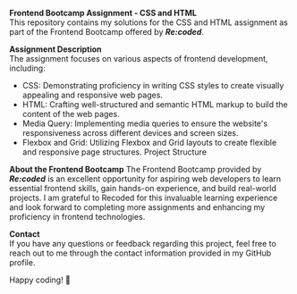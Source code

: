 __**Frontend Bootcamp Assignment - CSS and HTML**__  
This repository contains my solutions for the CSS and HTML assignment as part of the Frontend Bootcamp offered by *__Re:coded__*.  

__Assignment Description__  
The assignment focuses on various aspects of frontend development, including:

- CSS: Demonstrating proficiency in writing CSS styles to create visually appealing and responsive web pages.
- HTML: Crafting well-structured and semantic HTML markup to build the content of the web pages.
- Media Query: Implementing media queries to ensure the website's responsiveness across different devices and screen sizes.
- Flexbox and Grid: Utilizing Flexbox and Grid layouts to create flexible and responsive page structures.
Project Structure  

__About the Frontend Bootcamp__
The Frontend Bootcamp provided by *__Re:coded__* is an excellent opportunity for aspiring web developers to learn essential frontend skills, gain hands-on experience, and build real-world projects. I am grateful to Recoded for this invaluable learning experience and look forward to completing more assignments and enhancing my proficiency in frontend technologies.  

__Contact__  
If you have any questions or feedback regarding this project, feel free to reach out to me through the contact information provided in my GitHub profile.  

Happy coding! 🚀
